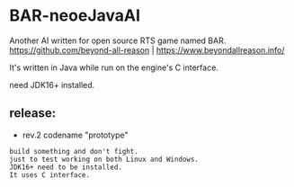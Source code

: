 # BAR-neoeJavaAI

Another AI written for open source RTS game named BAR. https://github.com/beyond-all-reason  |  https://www.beyondallreason.info/

It's written in Java while run on the engine's C interface.

need JDK16+ installed.

## release:

- rev.2 codename "prototype"
```
build something and don't fight.
just to test working on both Linux and Windows.
JDK16+ need to be installed.
It uses C interface.
```
